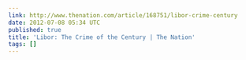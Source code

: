 ```yaml
---
link: http://www.thenation.com/article/168751/libor-crime-century
date: 2012-07-08 05:34 UTC
published: true
title: 'Libor: The Crime of the Century | The Nation'
tags: []
---
```



